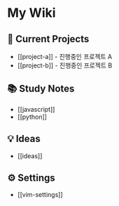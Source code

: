 # My Wiki

## 📝 Current Projects
* [[project-a]] - 진행중인 프로젝트 A
* [[project-b]] - 진행중인 프로젝트 B

## 📚 Study Notes
* [[javascript]]
* [[python]]

## 💡 Ideas
* [[ideas]]

## ⚙️ Settings
* [[vim-settings]]
